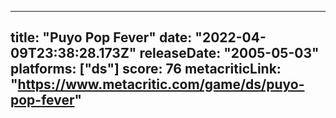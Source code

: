 
---
title: "Puyo Pop Fever"
date: "2022-04-09T23:38:28.173Z"
releaseDate: "2005-05-03"
platforms: ["ds"]
score: 76
metacriticLink: "https://www.metacritic.com/game/ds/puyo-pop-fever"
---

